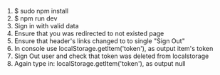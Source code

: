 1. $ sudo npm install
2. $ npm run dev 
3. Sign in with valid data
4. Ensure that you was redirected to not existed page
5. Ensure that header's links changed to to single "Sign Out"
6. In console use localStorage.getItem('token'), as output item's token 
7. Sign Out user and check that token was deleted from localstorage
8. Again type in: localStorage.getItem('token'), as output null
 
